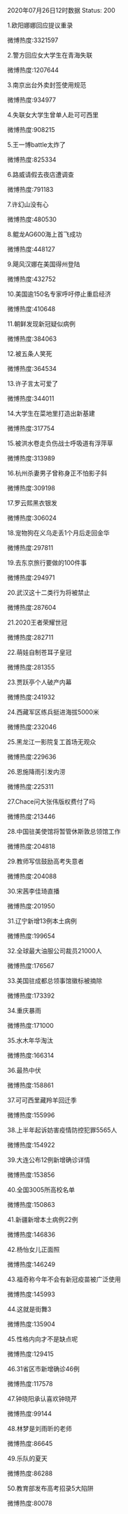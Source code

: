 2020年07月26日12时数据
Status: 200

1.欧阳娜娜回应提议重录

微博热度:3321597

2.警方回应女大学生在青海失联

微博热度:1207644

3.南京出台外卖封签使用规范

微博热度:934977

4.失联女大学生曾单人赴可可西里

微博热度:908215

5.王一博battle太炸了

微博热度:825334

6.路威请假去夜店遭调查

微博热度:791183

7.许幻山没有心

微博热度:480530

8.鲲龙AG600海上首飞成功

微博热度:448127

9.飓风汉娜在美国得州登陆

微博热度:432752

10.美国逾150名专家呼吁停止重启经济

微博热度:410648

11.朝鲜发现新冠疑似病例

微博热度:384063

12.被五条人笑死

微博热度:364534

13.许子言太可爱了

微博热度:344011

14.大学生在菜地里打造出新基建

微博热度:317754

15.被洪水卷走负伤战士呼吸道有浮萍草

微博热度:313989

16.杭州杀妻男子曾称身正不怕影子斜

微博热度:309198

17.罗云熙黑衣银发

微博热度:306024

18.宠物狗在义乌走丢1个月后走回金华

微博热度:297811

19.去东京旅行要做的100件事

微博热度:294971

20.武汉这十二类行为将被禁止

微博热度:287604

21.2020王者荣耀世冠

微博热度:282711

22.萌娃自制苍耳子皇冠

微博热度:281355

23.贾跃亭个人破产内幕

微博热度:241932

24.西藏军区练兵挺进海拔5000米

微博热度:232046

25.黑龙江一影院复工首场无观众

微博热度:229636

26.恩施降雨引发内涝

微博热度:225311

27.Chace问大张伟版权费付了吗

微博热度:213446

28.中国驻美使馆将暂管休斯敦总领馆工作

微博热度:204818

29.教师写信鼓励高考失意者

微博热度:204088

30.宋茜李佳琦直播

微博热度:201950

31.辽宁新增13例本土病例

微博热度:199654

32.全球最大油服公司裁员21000人

微博热度:176567

33.美国驻成都总领事馆徽标被摘除

微博热度:173392

34.重庆暴雨

微博热度:171000

35.水木年华淘汰

微博热度:166314

36.最热中伏

微博热度:158861

37.可可西里藏羚羊回迁季

微博热度:155996

38.上半年起诉妨害疫情防控犯罪5565人

微博热度:154922

39.大连公布12例新增确诊详情

微博热度:153856

40.全国3005所高校名单

微博热度:150863

41.新疆新增本土病例22例

微博热度:146836

42.杨怡女儿正面照

微博热度:146249

43.福奇称今年不会有新冠疫苗被广泛使用

微博热度:145993

44.这就是街舞3

微博热度:135904

45.性格内向才不是缺点呢

微博热度:129415

46.31省区市新增确诊46例

微博热度:117578

47.钟晓阳承认喜欢钟晓芹

微博热度:99144

48.林梦是刘雨昕的老师

微博热度:86645

49.乐队的夏天

微博热度:86288

50.教育部发布高考招录5大陷阱

微博热度:80078

